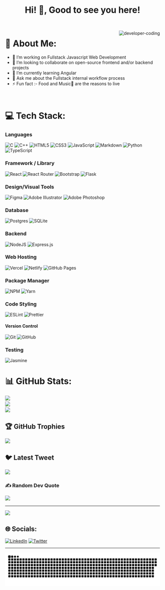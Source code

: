 <h1 align="center">Hi! 👋, Good to see you here!</h1>

<br>

<p><img align="right" src="https://github.com/Adam-pw/Adam-pw/blob/main/animation_500_kxa883sd.gif" alt="developer-coding" /></p>

# 💫 About Me:
- 🔭 I’m working on Fullstack Javascript Web Development
- 👯 I’m looking to collaborate on open-source frontend and/or backend projects
- 🌱 I’m currently learning Angular
- 💬 Ask me about the Fullstack internal workflow process
- ⚡ Fun fact :- Food and Music🎵 are the reasons to live

<br>

# 💻 Tech Stack:
### Languages
![C](https://img.shields.io/badge/c-%2300599C.svg?style=for-the-badge&logo=c&logoColor=white)
![C++](https://img.shields.io/badge/c++-%2300599C.svg?style=for-the-badge&logo=c%2B%2B&logoColor=white)
![HTML5](https://img.shields.io/badge/html5-%23E34F26.svg?style=for-the-badge&logo=html5&logoColor=white)
![CSS3](https://img.shields.io/badge/css3-%231572B6.svg?style=for-the-badge&logo=css3&logoColor=white)
![JavaScript](https://img.shields.io/badge/javascript-%23323330.svg?style=for-the-badge&logo=javascript&logoColor=%23F7DF1E)
![Markdown](https://img.shields.io/badge/markdown-%23000000.svg?style=for-the-badge&logo=markdown&logoColor=white)
![Python](https://img.shields.io/badge/python-3670A0?style=for-the-badge&logo=python&logoColor=ffdd54)
![TypeScript](https://img.shields.io/badge/typescript-%23007ACC.svg?style=for-the-badge&logo=typescript&logoColor=white) 

### Framework / Library
![React](https://img.shields.io/badge/react-%2320232a.svg?style=for-the-badge&logo=react&logoColor=%2361DAFB)
![React Router](https://img.shields.io/badge/React_Router-CA4245?style=for-the-badge&logo=react-router&logoColor=white)
![Bootstrap](https://img.shields.io/badge/bootstrap-%23563D7C.svg?style=for-the-badge&logo=bootstrap&logoColor=white)
![Flask](https://img.shields.io/badge/flask-%23000.svg?style=for-the-badge&logo=flask&logoColor=white) 

### Design/Visual Tools
![Figma](https://img.shields.io/badge/figma-%23F24E1E.svg?style=for-the-badge&logo=figma&logoColor=white)
![Adobe Illustrator](https://img.shields.io/badge/adobeillustrator-%23FF9A00.svg?style=for-the-badge&logo=adobeillustrator&logoColor=white) 
![Adobe Photoshop](https://img.shields.io/badge/adobephotoshop-%2331A8FF.svg?style=for-the-badge&logo=adobephotoshop&logoColor=white)

### Database
![Postgres](https://img.shields.io/badge/postgres-%23316192.svg?style=for-the-badge&logo=postgresql&logoColor=white)
![SQLite](https://img.shields.io/badge/sqlite-%2307405e.svg?style=for-the-badge&logo=sqlite&logoColor=white)

### Backend
![NodeJS](https://img.shields.io/badge/node.js-6DA55F?style=for-the-badge&logo=node.js&logoColor=white)
![Express.js](https://img.shields.io/badge/express.js-%23404d59.svg?style=for-the-badge&logo=express&logoColor=%2361DAFB)


### Web Hosting
![Vercel](https://img.shields.io/badge/vercel-%23000000.svg?style=for-the-badge&logo=vercel&logoColor=white)
![Netlify](https://img.shields.io/badge/netlify-%23000000.svg?style=for-the-badge&logo=netlify&logoColor=#00C7B7)
![GitHub Pages](https://img.shields.io/badge/-GitHub%20Pages-000?style=for-the-badge&logo=github)

### Package Manager
![NPM](https://img.shields.io/badge/NPM-%23000000.svg?style=for-the-badge&logo=npm&logoColor=white)
![Yarn](https://img.shields.io/badge/yarn-%232C8EBB.svg?style=for-the-badge&logo=yarn&logoColor=white)

### Code Styling
![ESLint](https://img.shields.io/badge/ESLint-4B3263?style=for-the-badge&logo=eslint&logoColor=white)
![Prettier](https://img.shields.io/badge/prettier-1a2b34?style=for-the-badge&logo=prettier&logoColor=white)

#### Version Control
![Git](https://img.shields.io/badge/-Git-000?style=for-the-badge&logo=git)
![GitHub](https://img.shields.io/badge/-GitHub-000?style=for-the-badge&logo=github)

### Testing
![Jasmine](https://img.shields.io/badge/jasmine-%238A4182.svg?style=for-the-badge&logo=jasmine&logoColor=white)

# 📊 GitHub Stats:
![](https://github-readme-stats.vercel.app/api?username=grand-rick001&theme=midnight-purple&hide_border=false&include_all_commits=false&count_private=false)<br/>
![](https://github-readme-streak-stats.herokuapp.com/?user=grand-rick001&theme=midnight-purple&hide_border=false)<br/>
![](https://github-readme-stats.vercel.app/api/top-langs/?username=grand-rick001&theme=midnight-purple&hide_border=false&include_all_commits=false&count_private=false&layout=compact)

## 🏆 GitHub Trophies
![](https://github-profile-trophy.vercel.app/?username=grand-rick001&theme=discord&no-frame=false&no-bg=true&margin-w=4)

## 🐦 Latest Tweet
[![](https://gtce.itsvg.in/api?username=grandrick001&theme=jolly&response=false)](https://github.com/VishwaGauravIn/github-twitter-card-embed)

### ✍️ Random Dev Quote
![](https://quotes-github-readme.vercel.app/api?type=horizontal&theme=radical)

---
![](https://komarev.com/ghpvc/?username=your-grand-rick001&label=PROFILE+VIEWS)

## 🌐 Socials:
[![LinkedIn](https://img.shields.io/badge/LinkedIn-%230077B5.svg?logo=linkedin&logoColor=white)](https://linkedin.com/in/patrick-murimi/)
[![Twitter](https://img.shields.io/badge/Twitter-%231DA1F2.svg?logo=Twitter&logoColor=white)](https://twitter.com/grandrick001) 
<!-- [![Stack Overflow](https://img.shields.io/badge/-Stackoverflow-FE7A16?logo=stack-overflow&logoColor=white)](https://stackoverflow.com/users/17474012) -->

---
<p align="center">
<img src="github-contribution-grid-snake.svg">
</p>
